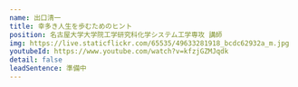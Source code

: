 ```yaml
---
name: 出口清一
title: 幸多き人生を歩むためのヒント
position: 名古屋大学大学院工学研究科化学システム工学専攻 講師
img: https://live.staticflickr.com/65535/49633281918_bcdc62932a_m.jpg
youtubeId: https://www.youtube.com/watch?v=kfzjGZMJqdk
detail: false
leadSentence: 準備中
---
```

